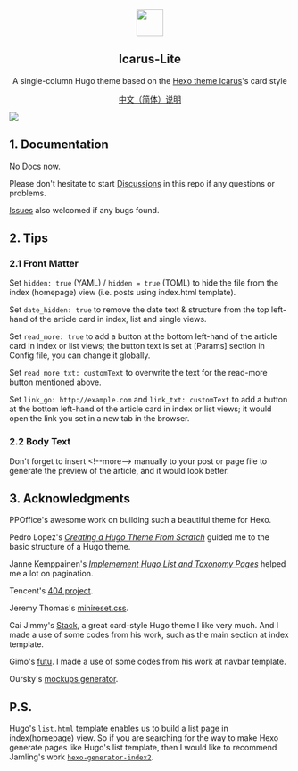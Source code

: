 
<div align="center"><img width="48" height="48" src="https://cdn.jsdelivr.net/gh/airinghost/hugo-theme-icarus-lite/static/favicon.png">
<br><h2>Icarus-Lite</h2>
</div>

<p align="center">
	A single-column Hugo theme based on the <a href="https://github.com/ppoffice/hexo-theme-icarus">Hexo theme Icarus</a>'s card style
</p>
<p align="center">
	<a href="README.zh-CN.md">中文（简体）说明</a>
</p>

![](https://hugo-theme-icarus-lite.netlify.app/images/tn.png)



## 1. Documentation

No Docs now.

Please don't hesitate to start [Discussions](https://github.com/airinghost/hugo-theme-icarus-lite/discussions) in this repo if any questions or problems.

[Issues](https://github.com/airinghost/hugo-theme-icarus-lite/issues) also welcomed if any bugs found.



## 2. Tips

### 2.1 Front Matter

Set `hidden: true` (YAML) / `hidden = true` (TOML) to hide the file from the index (homepage) view (i.e. posts using index.html template).

Set `date_hidden: true` to remove the date text & structure from the top left-hand of the article card in index, list and single views.

Set `read_more: true` to add a button at the bottom left-hand of the article card in index or list views; the button text is set at [Params] section in Config file, you can change it globally.

Set `read_more_txt: customText` to overwrite the text for the read-more button mentioned above.

Set `link_go: http://example.com` and `link_txt: customText` to add a button at the bottom left-hand of the article card in index or list views; it would open the link you set in a new tab in the browser.

### 2.2 Body Text

Don't forget to insert &lt;!--more--&gt; manually to your post or page file to generate the preview of the article, and it would look better.



## 3. Acknowledgments

PPOffice's awesome work on building such a beautiful theme for Hexo.

Pedro Lopez's [*Creating a Hugo Theme From Scratch*](https://retrolog.io/blog/creating-a-hugo-theme-from-scratch/) guided me to the basic structure of a Hugo theme.

Janne Kemppainen's [*Implemement Hugo List and Taxonomy Pages*](https://pakstech.com/blog/hugo-list-page/) helped me a lot on pagination.

Tencent's [404 project](https://wj.qq.com/s2/9163450/732e/).

Jeremy Thomas's [minireset.css](https://github.com/jgthms/minireset.css/).

Cai Jimmy's [Stack](https://github.com/CaiJimmy/hugo-theme-stack/), a great card-style Hugo theme I like very much. And I made a use of some codes from his work, such as the main section at index template.

Gimo's [futu](https://github.com/masakichi/futu/). I made a use of some codes from his work at navbar template.

Oursky's [mockups generator](https://mockuphone.com/).



## P.S.

Hugo's `list.html` template enables us to build a list page in index(homepage) view. So if you are searching for the way to make Hexo generate pages like Hugo's list template, then I would like to recommend Jamling's work [`hexo-generator-index2`](https://github.com/Jamling/hexo-generator-index2).


